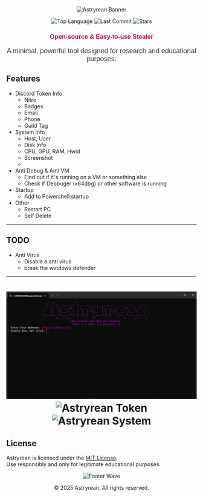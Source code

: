 <div align="center">
  <img src="https://capsule-render.vercel.app/api?type=waving&color=c20054&height=200&section=header&text=Astryrean&fontSize=60&fontColor=ffffff" alt="Astryrean Banner">

  <p>
    <img src="https://img.shields.io/github/languages/top/zakocord/Astryrean?color=c20054&style=for-the-badge" alt="Top Language">
    <img src="https://img.shields.io/github/last-commit/zakocord/Astryrean?color=c20054&style=for-the-badge" alt="Last Commit">
    <img src="https://img.shields.io/github/stars/zakocord/Astryrean?color=c20054&style=for-the-badge" alt="Stars">
  </p>

  <h3 style="font-family: 'Arial', sans-serif; color: #c20054;">Open-source & Easy-to-use Stealer</h3>
  <p style="font-family: 'Arial', sans-serif; color: #333; font-size: 18px;">A minimal, powerful tool designed for research and educational purposes.</p>
</div>

## Features
-   Discord Token Info
    -   Nitro
    -   Badges
    -   Email
    -   Phone
    -   Guild Tag
-   System Info
    -   Host, User
    -   Disk Info
    -   CPU, GPU, RAM, Hwid
    -   Screenshot
    -   
-   Anti Debug & Anti VM
    -   Find out if it's running on a VM or something else
    -   Check if Debbuger (x64dbg) or other software is running
-   Startup
    -   Add to Powershell:startup
-   Other
    -   Restart PC
    -   Self Delete
---
## TODO
-   Anti Virus
    -   Disable a anti virus
    -   break the windows defender


---

<div align="center">
  <h1><h1>
  <img src="https://raw.githubusercontent.com/zakocord/Astryrean/refs/heads/main/img/image.png" alt="Build">
  <img src="https://raw.githubusercontent.com/zakocord/Astryrean/refs/heads/main/img/to0.png" alt="Astryrean Token">
  <img src="https://raw.githubusercontent.com/zakocord/Astryrean/refs/heads/main/img/sys0.png" alt="Astryrean System">
</div>

## License
Astryrean is licensed under the [MIT License](https://mit-license.org/).  
Use responsibly and only for legitimate educational purposes.

<div align="center">
  <!-- Footer Wave -->
  <img src="https://capsule-render.vercel.app/api?type=waving&color=c20054&height=200&section=footer&text=&fontSize=60&fontColor=ffffff" alt="Footer Wave">
</div>

<div align="center">
  <!-- Footer Wave -->
  <p>© 2025 Astryrean. All rights reserved.<p>
</div>


<!-- Respect by emprean --!>
<!-- i love you, addi00000 --!>

